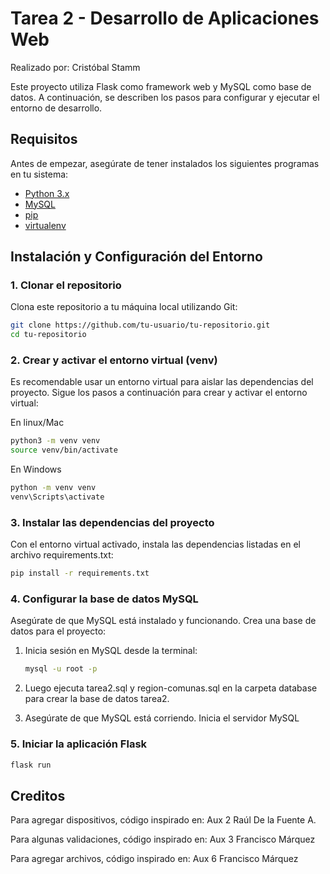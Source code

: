 # Tarea 2 - Desarrollo de Aplicaciones Web
Realizado por: Cristóbal Stamm

Este proyecto utiliza Flask como framework web y MySQL como base de datos. A continuación, se describen los pasos para configurar y ejecutar el entorno de desarrollo.

## Requisitos

Antes de empezar, asegúrate de tener instalados los siguientes programas en tu sistema:

- [Python 3.x](https://www.python.org/downloads/)
- [MySQL](https://dev.mysql.com/downloads/installer/)
- [pip](https://pip.pypa.io/en/stable/installation/)
- [virtualenv](https://virtualenv.pypa.io/en/latest/)

## Instalación y Configuración del Entorno

### 1. Clonar el repositorio

Clona este repositorio a tu máquina local utilizando Git:

```bash
git clone https://github.com/tu-usuario/tu-repositorio.git
cd tu-repositorio
```

### 2. Crear y activar el entorno virtual (venv)

Es recomendable usar un entorno virtual para aislar las dependencias del proyecto. Sigue los pasos a continuación para crear y activar el entorno virtual:

En linux/Mac

```bash
python3 -m venv venv
source venv/bin/activate
```

En Windows
```bash
python -m venv venv
venv\Scripts\activate
```

### 3. Instalar las dependencias del proyecto

Con el entorno virtual activado, instala las dependencias listadas en el archivo requirements.txt:

```bash
pip install -r requirements.txt
```

### 4. Configurar la base de datos MySQL

Asegúrate de que MySQL está instalado y funcionando. Crea una base de datos para el proyecto:

1. Inicia sesión en MySQL desde la terminal:

    ```bash
    mysql -u root -p
    ```

2. Luego ejecuta tarea2.sql y region-comunas.sql en la carpeta database para crear la base de datos tarea2.

3. Asegúrate de que MySQL está corriendo. Inicia el servidor MySQL

### 5. Iniciar la aplicación Flask

```bash
flask run
```

## Creditos

Para agregar dispositivos, código inspirado en:
    Aux 2  Raúl De la Fuente A.

Para algunas validaciones, código inspirado en:
	Aux 3 Francisco Márquez

Para agregar archivos, código inspirado en:
    Aux 6 Francisco Márquez